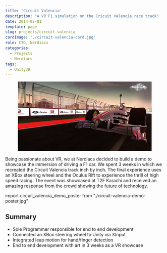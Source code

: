 ```yaml
---
title: 'Circuit Valencia'
description: "A VR F1 simulation on the Cricuit Valencia race track"
date: 2014-02-01
template: page
slug: projects/circuit-valencia
cardImage: './circuit-valencia-card.jpg' 
role: CTO, Nerdiacs
categories:
  - Projects
  - Nerdiacs
tags:
  - Unity3D
---
```


<figure >

![A poster for circuit valencia demo](./circuit-valencia-header.jpg)

</figure>

Being passionate about VR, we at Nerdiacs decided to build a demo to showcase the immersion of driving a F1 car. We spent 3 weeks in which we recreated the Circuit Valencia track inch by inch. The final  experience uses an XBox steering wheel and the Oculus Rift to experience the thrill of high speed racing. The event was showcased at T2F Karachi and received an amazing response from the crowd showing the future of  technology.

import circuit_valencia_demo_poster from "./circuit-valencia-demo-poster.jpg"

<VideoPlayer mp4="https://vz-33746591-537.b-cdn.net/4b0844ab-f511-4a49-b4f5-18e8be8d5b1f/play_720p.mp4" autoPlay={false} controls={true} preload="none" poster={circuit_valencia_demo_poster} caption="A video showing the circuit valencia demo showcase at T2F Karachi, Pakistan" />

## Summary

-  Sole Programmer responsible for end to end development 
-  Connected an XBox steering wheel to Unity via XInput 
-  Integrated leap motion for hand/finger detection 
-  End to end development with art in 3 weeks as a VR showcase 

